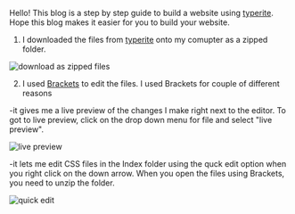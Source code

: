 Hello!
This blog is a step by step guide to build a website using [typerite](https://www.styleshout.com/free-templates/typerite/). Hope this blog makes it easier for you to build your website.

1. I downloaded the files from [typerite](https://www.styleshout.com/free-templates/typerite/) onto my comupter as a zipped folder. 

![download as zipped files]({{site.baseurl}}/assets/images/typerite_downloaded_files_typerite_mycomp)

2. I used [Brackets](http://brackets.io/) to edit the files. I used Brackets for couple of different reasons

-it gives me a live preview of the changes I make right next to the editor. To got to live preview, click on the drop down menu for file and select "live preview".

![live preview]({{site.baseurl}}/assets/images/typerite_bracket_live_preview.PNG)


-it lets me edit CSS files in the Index folder using the quck edit option when you right click on the down arrow.
When you open the files using Brackets, you need to unzip the folder.

![quick edit]({{site.baseurl}}/assets/images/typerite_quickedit.PNG)


